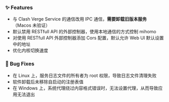 <!--
### 🚨 Breaking Changes
-->

### ✨ Features

- 与 Clash Verge Service 的通信改用 IPC 通信，**需要卸载旧版本服务**（Macos 未验证）
- 默认禁用 RESTfull API 的外部控制器，使用本地通信的方式控制 mihomo
- 对使用 RESTfull API 外部控制器添加 Cors 配置，默认允许 Web UI 默认设置中的地址
- 优化内核切换速度

### 🐛 Bug Fixes

- 在 Linux 上，服务日志文件的所有者为 root 权限，导致日志文件清理失败
- 软件卸载后未移除自启动的注册表值
- 在 Windows 上，系统代理绕过内容格式错误时，无法设置代理，从而导致应用无法退出
